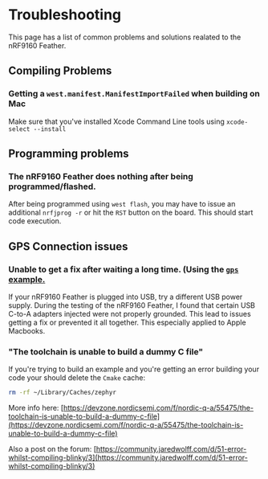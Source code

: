 # Troubleshooting

This page has a list of common problems and solutions realated to the nRF9160 Feather.

## Compiling Problems

### Getting a `west.manifest.ManifestImportFailed` when building on Mac

Make sure that you've installed Xcode Command Line tools using `xcode-select --install`

## Programming problems

### The nRF9160 Feather does nothing after being programmed/flashed.

After being programmed using `west flash`, you may have to issue an additional `nrfjprog -r` or hit the `RST` button on the board. This should start code execution.

## GPS Connection issues

### Unable to get a fix after waiting a long time. (Using the [`gps` example.](nrf9160-example-code.md)

If your nRF9160 Feather is plugged into USB, try a different USB power supply. During the testing of the nRF9160 Feather, I found that certain USB C-to-A adapters injected were not properly grounded. This lead to issues getting a fix or prevented it all together. This especially applied to Apple Macbooks.

### "The toolchain is unable to build a dummy C file"

If you're trying to build an example and you're getting an error building your code your should delete the `Cmake` cache:

```bash
rm -rf ~/Library/Caches/zephyr
```

More info here: [https://devzone.nordicsemi.com/f/nordic-q-a/55475/the-toolchain-is-unable-to-build-a-dummy-c-file](https://devzone.nordicsemi.com/f/nordic-q-a/55475/the-toolchain-is-unable-to-build-a-dummy-c-file)

Also a post on the forum: [https://community.jaredwolff.com/d/51-error-whilst-compiling-blinky/3](https://community.jaredwolff.com/d/51-error-whilst-compiling-blinky/3)